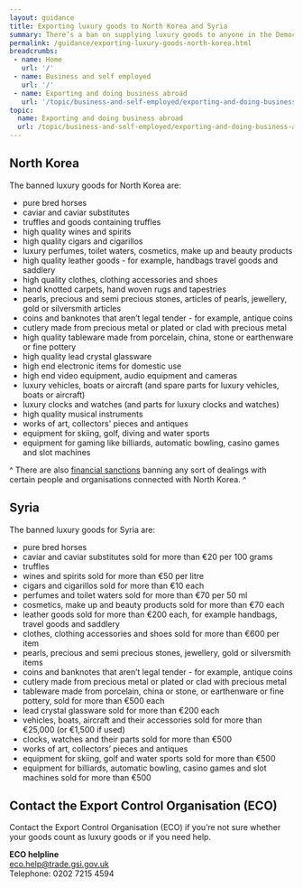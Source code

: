 ```yaml
---
layout: guidance
title: Exporting luxury goods to North Korea and Syria
summary: There’s a ban on supplying luxury goods to anyone in the Democratic People’s Republic of Korea (North Korea) and Syria, directly or indirectly.
permalink: /guidance/exporting-luxury-goods-north-korea.html
breadcrumbs:
 - name: Home
   url: '/'
 - name: Business and self employed
   url: '/'
 - name: Exporting and doing business abroad
   url: '/topic/business-and-self-employed/exporting-and-doing-business-abroad.html'  
topic:
  name: Exporting and doing business abroad
  url: /topic/business-and-self-employed/exporting-and-doing-business-abroad.html
---
```


## North Korea

The banned luxury goods for North Korea are:

- pure bred horses
- caviar and caviar substitutes
- truffles and goods containing truffles
- high quality wines and spirits
- high quality cigars and cigarillos
- luxury perfumes, toilet waters, cosmetics, make up and beauty products
- high quality leather goods - for example, handbags travel goods and saddlery
- high quality clothes, clothing accessories and shoes
- hand knotted carpets, hand woven rugs and tapestries
- pearls, precious and semi precious stones, articles of pearls, jewellery, gold or silversmith articles
- coins and banknotes that aren’t legal tender - for example, antique coins
- cutlery made from precious metal or plated or clad with precious metal
- high quality tableware made from porcelain, china, stone or earthenware or fine pottery
- high quality lead crystal glassware
- high end electronic items for domestic use
- high end video equipment, audio equipment and cameras
- luxury vehicles, boats or aircraft (and spare parts for luxury vehicles, boats or aircraft)
- luxury clocks and watches (and parts for luxury clocks and watches)
- high quality musical instruments
- works of art, collectors' pieces and antiques
- equipment for skiing, golf, diving and water sports
- equipment for gaming like billiards, automatic bowling, casino games and slot machines

^ There are also [financial sanctions](/guide/doing-business-financial-sanctions/overview.html) banning any sort of dealings with certain people and organisations connected with North Korea. ^

## Syria

The banned luxury goods for Syria are:

- pure bred horses
- caviar and caviar substitutes sold for more than €20 per 100 grams
- truffles
- wines and spirits sold for more than €50 per litre
- cigars and cigarillos sold for more than €10 each
- perfumes and toilet waters sold for more than €70 per 50 ml
- cosmetics, make up and beauty products sold for more than €70 each
- leather goods sold for more than €200 each, for example handbags, travel goods and saddlery
- clothes, clothing accessories and shoes sold for more than €600 per item
- pearls, precious and semi precious stones, jewellery, gold or silversmith items
- coins and banknotes that aren’t legal tender - for example, antique coins
- cutlery made from precious metal or plated or clad with precious metal
- tableware made from porcelain, china or stone, or earthenware or fine pottery, sold for more than €500 each
- lead crystal glassware sold for more than €200 each
- vehicles, boats, aircraft and their accessories sold for more than €25,000 (or €1,500 if used)
- clocks, watches and their parts sold for more than €500
- works of art, collectors’ pieces and antiques
- equipment for skiing, golf and water sports sold for more than €500
- equipment for billiards, automatic bowling, casino games and slot machines sold for more than €500

## Contact the Export Control Organisation (ECO)

Contact the Export Control Organisation (ECO) if you’re not sure whether your goods count as luxury goods or if you need help.

**ECO helpline**  
<eco.help@trade.gsi.gov.uk>  
Telephone: 0202 7215 4594  

